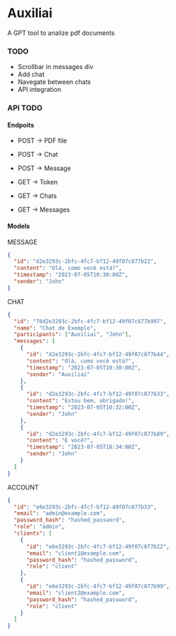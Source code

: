 # Auxiliai

A GPT tool to analize pdf documents

### TODO

- Scrollbar in messages div
- Add chat
- Navegate between chats
- API integration

### API TODO

#### Endpoits

- POST -> PDF file
- POST -> Chat
- POST -> Message

- GET -> Token
- GET -> Chats
- GET -> Messages

#### Models

MESSAGE

```json
{
  "id": "d2e3293c-2bfc-4fc7-bf12-49f07c877b22",
  "content": "Olá, como você está?",
  "timestamp": "2023-07-05T10:30:00Z",
  "sender": "John"
}
```

CHAT

```json
{
  "id": "76d2e3293c-2bfc-4fc7-bf12-49f07c877b997",
  "name": "Chat de Exemplo",
  "participants": ["Auxiliai", "John"],
  "messages": [
    {
      "id": "d2e3293c-2bfc-4fc7-bf12-49f07c877b44",
      "content": "Olá, como você está?",
      "timestamp": "2023-07-05T10:30:00Z",
      "sender": "Auxiliai"
    },
    {
      "id": "d2e3293c-2bfc-4fc7-bf12-49f07c877b33",
      "content": "Estou bem, obrigado!",
      "timestamp": "2023-07-05T10:32:00Z",
      "sender": "John"
    },
    {
      "id": "d2e3293c-2bfc-4fc7-bf12-49f07c877b89",
      "content": "E você?",
      "timestamp": "2023-07-05T10:34:00Z",
      "sender": "John"
    }
  ]
}
```

ACCOUNT

```json
{
  "id": "e6e3293c-2bfc-4fc7-bf12-49f07c877b33",
  "email": "admin@example.com",
  "password_hash": "hashed_password",
  "role": "admin",
  "clients": [
    {
      "id": "e6e3293c-2bfc-4fc7-bf12-49f07c877b22",
      "email": "client1@example.com",
      "password_hash": "hashed_password",
      "role": "client"
    },
    {
      "id": "e6e3293c-2bfc-4fc7-bf12-49f07c877b99",
      "email": "client2@example.com",
      "password_hash": "hashed_password",
      "role": "client"
    }
  ]
}
```
